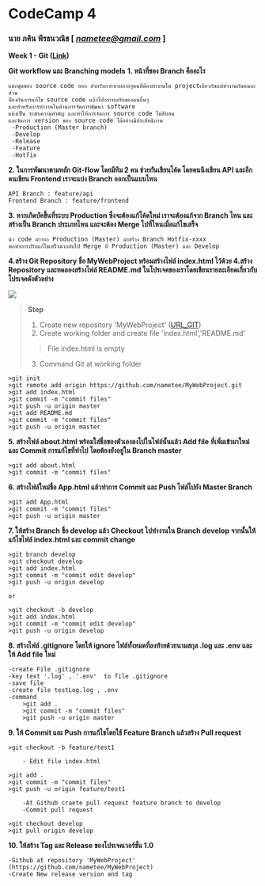 # CodeCamp 4

### นาย ภคิน พีรธนวณิช  [ *nametee@gmail.com* ]

**Week 1 - Git ([Link](https://drive.google.com/open?id=1-4vBTew5HNz3zoyQK2qwhTMyiVMPBNIz))**

**Git workflow และ Branching models**
**1. หน้าที่ของ Branch คืออะไร**
```
แตกชุดของ source code ออก สำหรับการทำหลายๆคนที่ต้องทำงานใน projectเดียวกันแต่ทำงานกันคนละส่วน 
ป้องกันการแก้ไข source code แล้วไปกระทบกับของคนอื่นๆ 
และสำหรับการทำงานในด้านการจัดการพัฒนา software 
แบ่งเป็น ระดับความสำคัญ และทำให้การจัดการ source code ไม่สับสน  
และจัดการ version ของ source code ได้อย่างมีประสิทธิภาพ
 -Production (Master branch) 
 -Develop
 -Release
 -Feature
 -Hotfix
```

**2. ในการพัฒนาตามหลัก Git-flow โดยมีทีม 2 คน ช่วยกันเขียนโค้ด โดยคนนึงเขียน API และอีกคนเขียน Frontend เราจะแบ่ง Branch ออกเป็นแบบไหน**
```
API Branch : feature/api
Frontend Branch : feature/frontend
```

**3. หากเกิดบัคขึ้นที่ระบบ Production ซึ่งจะต้องแก้โค้ดใหม่ เราจะต้องแก้จาก Branch ไหน และสร้างเป็น Branch ประเภทไหน และจะต้อง Merge ไปที่ไหนเมื่อแก้ไขเสร็จ**
```
นำ code มาจาก Production (Master) มาสร้าง Branch Hotfix-xxxx 
พอทำการปรับแก้ไขเสร็จนำกลับไป Merge ที่ Production (Master) และ Develop 
```

**4.สร้าง Git Repository ชื่อ MyWebProject พร้อมสร้างไฟล์ index.html ไว้ด้วย 
4.สร้าง Repository และทดลองสร้างไฟล์ README.md ในโปรเจคของเราโดยเขียนรายละเอียดเกี่ยวกับโปรเจคดังตัวอย่าง**

![](https://lh4.googleusercontent.com/wLs9_MHMQ7sW4HyBaMcNTpnZwPYVF_iF-7Hyy5AQ4YB7fw7UyUr-8piZjEGpNS-kye8yDCnqY6TxVVF_IdgjPLvVLerRtRm8kq1S2KRExaq-3853sD9QYN9PPeZkhhNTwdvexTD0)
>**Step**
>
>1. Create new repository 'MyWebProject' ([URL_GIT](https://github.com/nametee/MyWebProject.git))
>2. Create working folder and create file 'index.html','README.md'
 >>File index.html is empty
>3. Command Git at working folder
```
>git init
>git remote add origin https://github.com/nametee/MyWebProject.git
>git add index.html
>git commit -m "commit files"
>git push -u origin master
>git add README.md
>git commit -m "commit files"
>git push -u origin master
```

**5. สร้างไฟล์ about.html พร้อมใส่ชื่อของตัวเองลงไปในไฟล์นั้นแล้ว Add file ที่เพิ่มเข้ามาใหม่และ Commit การแก้ไขที่ทําไป โดยต้องยังอยู่ใน Branch master**
```
>git add about.html
>git commit -m "commit files" 
```

**6. สร้างไฟล์ใหม่ชื่อ App.html แล้วทําการ Commit และ Push ไฟล์ไปยัง Master Branch**
```
>git add App.html
>git commit -m "commit files"
>git push -u origin master
```

**7. ให้สร้าง Branch ชื่อ develop แล้ว Checkout ไปทํางานใน Branch develop จากนั้นให้แก้ไขไฟล์ index.html และ commit change**
```
>git branch develop
>git checkout develop
>git add index.html
>git commit -m "commit edit develop"
>git push -u origin develop

or

>git checkout -b develop
>git add index.html
>git commit -m "commit edit develop"
>git push -u origin develop
```

**8. สร้างไฟล์ .gitignore โดยให้ ignore ไฟล์ทั้งหมดที่ลงท้ายด้วยนามสกุล .log และ .env และให้ Add file ใหม่**
```
-create File .gitignore  
-key text '.log' , '.env'  to file .gitignore 
-save file 
-create file testLog.log , .env
-command 
    >git add .
    >git commit -m "commit files"
    >git push -u origin master
```

**9. ให้ Commit และ Push การแก้ไขโดยใช้ Feature Branch แล้วสร้าง Pull request**
```
>git checkout -b feature/test1

    - Edit file index.html

>git add . 
>git commit -m "commit files"
>git push -u origin feature/test1

    -At Github craete pull request feature branch to develop 
    -Commit pull request 

>git checkout develop 
>git pull origin develop    
```

**10. ให้สร้าง Tag และ Release ของโปรเจคเวอร์ชั่น 1.0**
```
-Github at repository 'MyWebProject' (https://github.com/nametee/MyWebProject) 
-Create New release version and tag 

```
